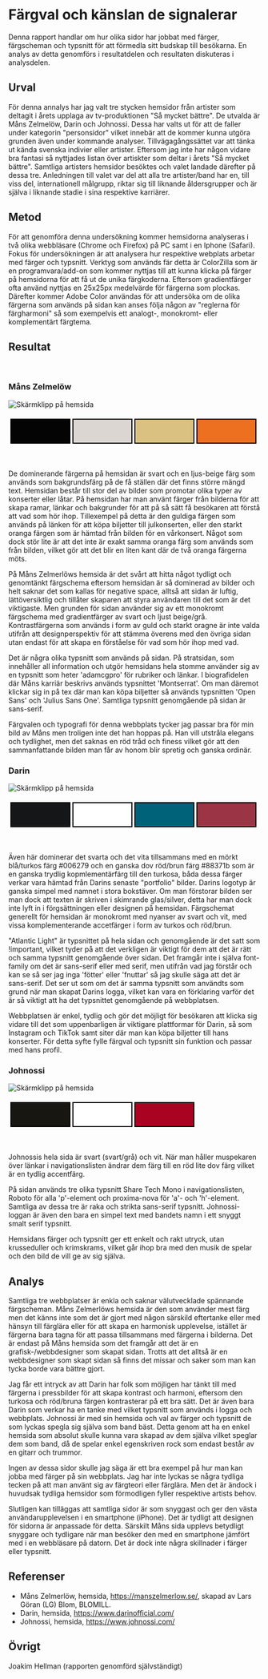 Färgval och känslan de signalerar
=======================

Denna rapport handlar om hur olika sidor har jobbat med färger, färgscheman och typsnitt för att förmedla sitt budskap till besökarna. En analys av detta genomförs i resultatdelen och resultaten diskuteras i analysdelen.

Urval
-----------------------

För denna annalys har jag valt tre stycken hemsidor från artister som deltagit i årets upplaga av tv-produktionen "Så mycket bättre". De utvalda är Måns Zelmelöw, Darin  och Johnossi. Dessa har valts ut för att de faller under kategorin "personsidor" vilket innebär att de kommer kunna utgöra grunden även under kommande analyser. Tillvägagångssättet var att tänka ut kända svenska indivier eller artister. Eftersom jag inte har någon vidare bra fantasi så nyttjades listan över artiskter som deltar i årets "Så mycket bättre". Samtliga artisters hemsidor besöktes och valet landade därefter på dessa tre. Anledningen till valet var del att alla tre artister/band har en, till viss del, internationell målgrupp, riktar sig till liknande åldersgrupper och är själva i liknande stadie i sina respektive karriärer.

Metod
-----------------------
För att genomföra denna undersökning kommer hemsidorna analyseras i två olika webbläsare (Chrome och Firefox) på PC samt i en Iphone (Safari). Fokus för undersökningen är att analysera hur respektive webplats arbetar med färger och typsnitt. Verktyg som används fär detta är ColorZilla som är en programvara/add-on som kommer nyttjas till att kunna klicka på färger på hemsidorna för att få ut de unika färgkoderna. Eftersom gradientfärger ofta använd nyttjas en 25x25px medelvärde för färgerna som plockas. Därefter kommer Adobe Color användas för att undersöka om de olika färgerna som används på sidan kan anses följa någon av "reglerna för färgharmoni" så som exempelvis ett analogt-, monokromt- eller komplementärt färgtema.


Resultat
-----------------------
<br>
<h3>Måns Zelmelöw</h3>

<img class='figure h300' src="%assets_url%/img/mans.png" alt="Skärmklipp på hemsida" title="Måns hemsida">


<table style="border-spacing: 4px; border-collapse: separate">
<tr>
<td style="height: 50px; width: 100px; border: solid 2px black; background-color: #040404" title="#040404">
<td style="height: 50px; width: 100px; border: solid 2px black; background-color: #dcd6d2" title="#dcd6d2">
<td style="height: 50px; width: 100px; border: solid 2px black; background-color: #dac182" title="#dac182">
<td style="height: 50px; width: 100px; border: solid 2px black; background-color: #ed7020" title="#ed7020">
</tr>
</table>
<br>

De dominerande färgerna på hemsidan är svart och en ljus-beige färg som används som bakgrundsfärg på de få ställen där det finns större mängd text. Hemsidan består till stor del av bilder som promotar olika typer av konserter eller låtar. På hemsidan har man använt färger från bilderna för att skapa ramar, länkar och bakgrunder för att på så sätt få besökaren att förstå att vad som hör ihop. Tillexempel på detta är den guldiga färgen som används på länken för att köpa biljetter till julkonserten, eller den starkt oranga färgen som är hämtad från bilden för en vårkonsert. Något som dock stör lite är att det inte är exakt samma oranga färg som används som från bilden, vilket gör att det blir en liten kant där de två oranga färgerna möts.

På Måns Zelmerlöws hemsida är det svårt att hitta något tydligt och genomtänkt färgschema eftersom hemsidan är så dominerad av bilder och helt saknar det som kallas för negative space, alltså att sidan är luftig, lättöversiktlig och tillåter skaparen att styra användaren till det som är det viktigaste. Men grunden för sidan använder sig av ett monokromt färgschema med gradientfärger av svart och ljust beige/grå. Kontrastfärgerna som används i form av guld och starkt oragne är inte valda utifrån att designperspektiv för att stämma överens med den övriga sidan utan endast för att skapa en förståelse för vad som hör ihop med vad.

Det är några olika typsnitt som används på sidan. På stratsidan, som innehåller all information och utgör hemsidans hela stomme använder sig av en typsnitt som heter 'adamcgpro' för rubriker och länkar. I biografidelen där Måns karriär beskrivs används typsnittet 'Montserrat'. Om man däremot klickar sig in på tex där man kan köpa biljetter så används typsnitten 'Open Sans' och 'Julius Sans One'. Samtliga typsnitt genomgående på sidan är sans-serif.

Färgvalen och typografi för denna webbplats tycker jag passar bra för min bild av Måns men troligen inte det han hoppas på. Han vill utstråla elegans och tydlighet, men det saknas en röd tråd och finess vilket gör att den sammanfattande bilden man får av honom blir spretig och ganska ordinär. 
<br>

<h3>Darin</h3>

<img class='figure h300' src="%assets_url%/img/darin.png" alt="Skärmklipp på hemsida" title="Darins hemsida">

<table style="border-spacing: 4px; border-collapse: separate">
<tr>
<td style="height: 50px; width: 100px; border: solid 2px black; background-color: #141618" title="#141618">
<td style="height: 50px; width: 100px; border: solid 2px black; background-color: #ffffff" title="#ffffff">
<td style="height: 50px; width: 100px; border: solid 2px black; background-color: #006279" title="#006279">
<td style="height: 50px; width: 100px; border: solid 2px black; background-color: #9b3444" title="#88371b">
</tr>
</table>
<br>

Även här dominerar det svarta och det vita tillsammans med en mörkt blå/turkos färg #006279 och en ganska dov röd/brun färg #88371b som är en ganska trydlig kopmlementärfärg till den turkosa, båda dessa färger verkar vara hämtad från Darins senaste "portfolio" bilder. Darins logotyp är ganska simpel med namnet i stora bokstäver. Om man förstorar bilden ser man dock att texten är skriven i skimrande glas/silver, detta har man dock inte lyft in i förgsättningen eller designen på hemsidan. Färgschemat generellt för hemsidan är monokromt med nyanser av svart och vit, med vissa komplementerande accetfärger i form av turkos och röd/brun.

"Atlantic Light" är typsnittet på hela sidan och genomgående är det satt som !important, vilket tyder på att det verkligen är viktigt för dem att det är rätt och samma typsnitt genomgående över sidan. Det framgår inte i själva font-family om det är sans-serif eller med serif, men utifrån vad jag förstår och kan se så ser jag inga 'fötter' eller 'fnuttar' så jag skulle säga att det är sans-serif. Det ser ut som om det är samma typsnitt som användts som grund när man skapat Darins logga, vilket kan vara en förklaring varför det är så viktigt att ha det typsnittet genomgående på webbplatsen.

Webbplatsen är enkel, tydlig och gör det möjligt för besökaren att klicka sig vidare till det som uppenbarligen är viktigare plattformar för Darin, så som Instagram och TikTok samt siter där man kan köpa biljetter till hans konserter. För detta syfte fylle färgval och typsnitt sin funktion och passar med hans profil. 
<br>

<h3>Johnossi</h3>

<img class='figure h300' src="%assets_url%/img/johnossi.png" alt="Skärmklipp på hemsida" title="Johnossi hemsida">

<table style="border-spacing: 4px; border-collapse: separate">
<tr>
<td style="height: 50px; width: 100px; border: solid 2px black; background-color: #181611" title="#181611">
<td style="height: 50px; width: 100px; border: solid 2px black; background-color: #ffffff" title="#ffffff">
<td style="height: 50px; width: 100px; border: solid 2px black; background-color: #aa0322" title="#aa0322">
</tr>
</table>
<br>

Johnossis hela sida är svart (svart/grå) och vit. När man håller muspekaren över länkar i navigationslisten ändrar dem färg till en röd lite dov färg vilket är en tydlig accentfärg.

På sidan används tre olika typsnitt Share Tech Mono i navigationslisten, Roboto för alla 'p'-element och proxima-nova för 'a'- och 'h'-element. Samtliga av dessa tre är raka och strikta sans-serif typsnitt. Johnossi-loggan är även den bara en simpel text med bandets namn i ett snyggt smalt serif typsnitt.

Hemsidans färger och typsnitt ger ett enkelt och rakt utryck, utan krusseduller och krimskrams, vilket går ihop bra med den musik de spelar och den bild de vill ge av sig själva.


Analys
-----------------------

Samtliga tre webbplatser är enkla och saknar välutvecklade spännande färgscheman. Måns Zelmerlöws hemsida är den som använder mest färg men det känns inte som det är gjort med någon särskild eftertanke eller med hänsyn till färglära eller för att skapa en harmonisk upplevelse, istället är färgerna bara tagna för att passa tillsammans med färgerna i bilderna. Det är endast på Måns hemsida som det framgår att det är en grafisk-/webbdesigner som skapat sidan. Trotts att det alltså är en webbdesigner som skapt sidan så finns det missar och saker som man kan tycka borde vara bättre gjort.

Jag får ett intryck av att Darin har folk som möjligen har tänkt till med färgerna i pressbilder för att skapa kontrast och harmoni, eftersom den turkosa och röd/bruna färgen kontrasterar på ett bra sätt. Det är även bara Darin som verkar ha en tanke med vilket typsnitt som används i logga och webbplats. Johnossi är med sin hemsida och val av färger och typsnitt de som lyckas spegla sig själva som band bäst. Detta genom att ha en enkel hemsida som absolut skulle kunna vara skapad av dem själva vilket speglar dem som band, då de spelar enkel egenskriven rock som endast består av en gitarr och trummor.

Ingen av dessa sidor skulle jag säga är ett bra exempel på hur man kan jobba med färger på sin webbplats. Jag har inte lyckas se några tydliga tecken på att man använt sig av färgteori eller färglära. Men det är ändock i huvudsak tydliga hemsidor som förmodligen fyller respektive artists behov.

Slutligen kan tilläggas att samtliga sidor är som snyggast och ger den västa användarupplevelsen i en smartphone (iPhone). Det är tydligt att designen för sidorna är anpassade för detta. Särskilt Måns sida upplevs betydligt snyggare och tydligare när man besöker den med en smartphone jämfört med i en webbläsare på datorn. Det är dock inte några skillnader i färger eller typsnitt.

Referenser
-----------------------

- Måns Zelmerlöw, hemsida, https://manszelmerlow.se/, skapad av Lars Göran (LG) Blom, BLOMILL.
- Darin, hemsida, https://www.darinofficial.com/
- Johnossi, hemsida, https://www.johnossi.com/


Övrigt
-----------------------

Joakim Hellman (rapporten genomförd självständigt)
